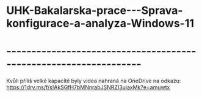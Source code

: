 # UHK-Bakalarska-prace---Sprava-konfigurace-a-analyza-Windows-11
# -----------------------------------------------------------------
Kvůli přílíš velké kapacitě byly videa nahraná na OneDrive na odkazu:
https://1drv.ms/f/s!AkSGfH7bMNnrabJSNRZI3uiaxMk?e=amuwtx
